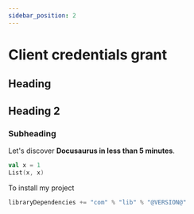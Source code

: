 ```yaml
---
sidebar_position: 2
---
```


# Client credentials grant

## Heading

## Heading 2

### Subheading
Let's discover **Docusaurus in less than 5 minutes**.

```scala mdoc
val x = 1
List(x, x)
```

To install my project
```scala
libraryDependencies += "com" % "lib" % "@VERSION@"
```

